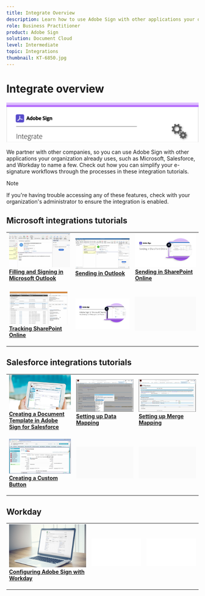 ```yaml
---
title: Integrate Overview
description: Learn how to use Adobe Sign with other applications your organization already uses, such as Microsoft, Salesforce, and Workday
role: Business Practitioner
product: Adobe Sign
solution: Document Cloud
level: Intermediate
topic: Integrations
thumbnail: KT-6850.jpg
---
```


# Integrate overview

![Sign Integrate Image](assets/Hero-Integrate.png)

We partner with other companies, so you can use Adobe Sign with other applications your organization already uses, such as Microsoft, Salesforce, and Workday to name a few. Check out how you can simplify your e-signature workflows through the processes in these integration tutorials. 

>[!NOTE]
> If you're having trouble accessing any of these features, check with your organization's administrator to ensure the integration is enabled.

## Microsoft integrations tutorials

<table>
<tr>
  <td>
    <a href="fill-and-sign-doc-microsoft-outlook.md">
      <img alt="Filling and Signing in Microsoft Outlook" src="assets/MS-FillSign.png" />
    </a>
    <div>
    <a href="fill-and-sign-doc-microsoft-outlook.md"><strong>Filling and Signing in Microsoft Outlook</strong></a>
    </div>
    <br>
  </td>
  <td>
    <a href="send-for-signature-with-outlook.md">
      <img alt="Sending in Outlook" src="assets/MS-SendOutlook.png" />
    </a>
    <div>
    <a href="send-for-signature-with-outlook.md"><strong>Sending in Outlook</strong></a>
    </div>
    <br>
  </td>
  <td>
    <a href="send-for-signature-with-sharepoint-online.md">
      <img alt="Sending in SharePoint Online" src="assets/Sending-in-SP.png" />
    </a>
    <div>
    <a href="send-for-signature-with-sharepoint-online.md"><strong>Sending in SharePoint Online</strong></a>
    </div>
    <br>
  </td>
</tr>
<tr>
  <td>
    <a href="track-an-agreement-with-sharepoint-online.md">
      <img alt="Tracking SharePoint Online" src="assets/MS-TrackSP.png" />
    </a>
    <div>
    <a href="track-an-agreement-with-sharepoint-online.md"><strong>Tracking SharePoint Online</strong></a>
    </div>
    <br>
  </td>
   <td>
    <a href="adobe-sign-teams-mortgage.md">
      <img alt="Accelerating the Mortgage Loan Process" src="assets/teamsmortgage.png" />
    </a>
    <div>
    <br>
  </td>
  <td>
    <img alt="Spacer" src="assets/Grayspacer.png" />
    <div>
    <br>
  </td>
</tr>
</table>

## Salesforce integrations tutorials

<table>
<tr>
  <td>
    <a href="create-an-agreement-template.md">
      <img alt="Creating a Document Template in Adobe Sign for Salesforce" src="assets/SF-Template.png" />
    </a>
    <div>
    <a href="create-an-agreement-template.md"><strong>Creating a Document Template in Adobe Sign for Salesforce</strong></a>
    </div>
    <br>
  </td>
  <td>
    <a href="set-up-data-mapping.md">
      <img alt="Setting up Data Mapping" src="assets/SF-DataMapping.png" />
    </a>
    <div>
    <a href="set-up-data-mapping.md"><strong>Setting up Data Mapping</strong></a>
    </div>
    <br>
  </td>
  <td>
    <a href="set-up-merging-map.md">
      <img alt="Setting up Merge Mapping" src="assets/SF-MergeMapping.png" />
    </a>
    <div>
    <a href="set-up-merging-map.md"><strong>Setting up Merge Mapping<strong></a>
    </div>
    <br>
  </td>
</tr>
<tr>
  <td>
    <a href="create-a-custom-button.md">
      <img alt="Creating a Custom Button" src="assets/SF-Button.png" />
    </a>
    <div>
    <a href="create-a-custom-button.md"><strong>Creating a Custom Button</strong></a>
    </div>
    <br>
  </td>
  <td>
    <img alt="Spacer" src="assets/Grayspacer.png" />
    <div>
    <br>
  </td>
  <td>
    <img alt="Spacer" src="assets/Grayspacer.png" />
    <div>
    <br>
  </td>
</tr>
</table>

## Workday

<table>
<tr>
  <td>
    <a href="workday.md">
      <img alt="Configuring Adobe Sign with Workday" src="assets/WD-Configure.png" />
    </a>
    <div>
    <a href="workday.md"><strong>Configuring Adobe Sign with Workday</strong></a>
    </div>
    <br>
  </td>
   <td>
    <img alt="Spacer" src="assets/Whitespacer.png" />
    <div>
    <br>
  </td>
  <td>
    <img alt="Spacer" src="assets/Whitespacer.png" />
    <div>
    <br>
  </td>
</tr>
</table>